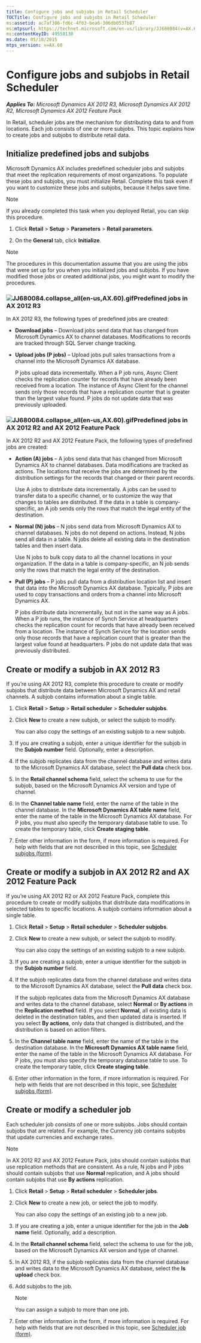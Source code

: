 ```yaml
---
title: Configure jobs and subjobs in Retail Scheduler
TOCTitle: Configure jobs and subjobs in Retail Scheduler
ms:assetid: ac7af386-fd6c-4f03-bea6-306db0537b87
ms:mtpsurl: https://technet.microsoft.com/en-us/library/JJ680084(v=AX.60)
ms:contentKeyID: 49558130
ms.date: 05/18/2015
mtps_version: v=AX.60
---
```


# Configure jobs and subjobs in Retail Scheduler 


_**Applies To:** Microsoft Dynamics AX 2012 R3, Microsoft Dynamics AX 2012 R2, Microsoft Dynamics AX 2012 Feature Pack_

In Retail, scheduler jobs are the mechanism for distributing data to and from locations. Each job consists of one or more subjobs. This topic explains how to create jobs and subjobs to distribute retail data.

## Initialize predefined jobs and subjobs

Microsoft Dynamics AX includes predefined scheduler jobs and subjobs that meet the replication requirements of most organizations. To populate these jobs and subjobs, you must initialize Retail. Complete this task even if you want to customize these jobs and subjobs, because it helps save time.


> [!NOTE]
> <P>If you already completed this task when you deployed Retail, you can skip this procedure.</P>



1.  Click **Retail** \> **Setup** \> **Parameters** \> **Retail parameters**.

2.  On the **General** tab, click **Initialize**.


> [!NOTE]
> <P>The procedures in this documentation assume that you are using the jobs that were set up for you when you initialized jobs and subjobs. If you have modified those jobs or created additional jobs, you might want to modify the procedures.</P>



### ![JJ680084.collapse\_all(en-us,AX.60).gif](images/Gg841655.collapse_all(en-us,AX.60).gif "JJ680084.collapse_all(en-us,AX.60).gif")Predefined jobs in AX 2012 R3

In AX 2012 R3, the following types of predefined jobs are created:

  - **Download jobs** – Download jobs send data that has changed from Microsoft Dynamics AX to channel databases. Modifications to records are tracked through SQL Server change tracking.

  - **Upload jobs (P jobs)** – Upload jobs pull sales transactions from a channel into the Microsoft Dynamics AX database.
    
    P jobs upload data incrementally. When a P job runs, Async Client checks the replication counter for records that have already been received from a location. The instance of Async Client for the channel sends only those records that have a replication counter that is greater than the largest value found. P jobs do not update data that was previously uploaded.

### ![JJ680084.collapse\_all(en-us,AX.60).gif](images/Gg841655.collapse_all(en-us,AX.60).gif "JJ680084.collapse_all(en-us,AX.60).gif")Predefined jobs in AX 2012 R2 and AX 2012 Feature Pack

In AX 2012 R2 and AX 2012 Feature Pack, the following types of predefined jobs are created:

  - **Action (A) jobs** – A jobs send data that has changed from Microsoft Dynamics AX to channel databases. Data modifications are tracked as actions. The locations that receive the jobs are determined by the distribution settings for the records that changed or their parent records.
    
    Use A jobs to distribute data incrementally. A jobs can be used to transfer data to a specific channel, or to customize the way that changes to tables are distributed. If the data in a table is company-specific, an A job sends only the rows that match the legal entity of the destination.

  - **Normal (N) jobs** – N jobs send data from Microsoft Dynamics AX to channel databases. N jobs do not depend on actions. Instead, N jobs send all data in a table. N jobs delete all existing data in the destination tables and then insert data.
    
    Use N jobs to bulk copy data to all the channel locations in your organization. If the data in a table is company-specific, an N job sends only the rows that match the legal entity of the destination.

  - **Pull (P) jobs** – P jobs pull data from a distribution location list and insert that data into the Microsoft Dynamics AX database. Typically, P jobs are used to copy transactions and orders from a channel into Microsoft Dynamics AX.
    
    P jobs distribute data incrementally, but not in the same way as A jobs. When a P job runs, the instance of Synch Service at headquarters checks the replication count for records that have already been received from a location. The instance of Synch Service for the location sends only those records that have a replication count that is greater than the largest value found at headquarters. P jobs do not update data that was previously distributed.

## Create or modify a subjob in AX 2012 R3

If you’re using AX 2012 R3, complete this procedure to create or modify subjobs that distribute data between Microsoft Dynamics AX and retail channels. A subjob contains information about a single table.

1.  Click **Retail** \> **Setup** \> **Retail scheduler** \> **Scheduler subjobs**.

2.  Click **New** to create a new subjob, or select the subjob to modify.
    
    You can also copy the settings of an existing subjob to a new subjob.

3.  If you are creating a subjob, enter a unique identifier for the subjob in the **Subjob number** field. Optionally, enter a description.

4.  If the subjob replicates data from the channel database and writes data to the Microsoft Dynamics AX database, select the **Pull data** check box.

5.  In the **Retail channel schema** field, select the schema to use for the subjob, based on the Microsoft Dynamics AX version and type of channel.

6.  In the **Channel table name** field, enter the name of the table in the channel database. In the **Microsoft Dynamics AX table name** field, enter the name of the table in the Microsoft Dynamics AX database. For P jobs, you must also specify the temporary database table to use. To create the temporary table, click **Create staging table**.

7.  Enter other information in the form, if more information is required. For help with fields that are not described in this topic, see [Scheduler subjobs (form)](https://technet.microsoft.com/en-us/library/hh597422\(v=ax.60\)).

## Create or modify a subjob in AX 2012 R2 and AX 2012 Feature Pack

If you’re using AX 2012 R2 or AX 2012 Feature Pack, complete this procedure to create or modify subjobs that distribute data modifications in selected tables to specific locations. A subjob contains information about a single table.

1.  Click **Retail** \> **Setup** \> **Retail scheduler** \> **Scheduler subjobs**.

2.  Click **New** to create a new subjob, or select the subjob to modify.
    
    You can also copy the settings of an existing subjob to a new subjob.

3.  If you are creating a subjob, enter a unique identifier for the subjob in the **Subjob number** field.

4.  If the subjob replicates data from the channel database and writes data to the Microsoft Dynamics AX database, select the **Pull data** check box.
    
    If the subjob replicates data from the Microsoft Dynamics AX database and writes data to the channel database, select **Normal** or **By actions** in the **Replication method** field. If you select **Normal**, all existing data is deleted in the destination tables, and then updated data is inserted. If you select **By actions**, only data that changed is distributed, and the distribution is based on action filters.

5.  In the **Channel table name** field, enter the name of the table in the destination database. In the **Microsoft Dynamics AX table name** field, enter the name of the table in the Microsoft Dynamics AX database. For P jobs, you must also specify the temporary database table to use. To create the temporary table, click **Create staging table**.

6.  Enter other information in the form, if more information is required. For help with fields that are not described in this topic, see [Scheduler subjobs (form)](https://technet.microsoft.com/en-us/library/hh597422\(v=ax.60\)).

## Create or modify a scheduler job

Each scheduler job consists of one or more subjobs. Jobs should contain subjobs that are related. For example, the Currency job contains subjobs that update currencies and exchange rates.


> [!NOTE]
> <P>In AX 2012 R2 and AX 2012 Feature Pack, jobs should contain subjobs that use replication methods that are consistent. As a rule, N jobs and P jobs should contain subjobs that use <STRONG>Normal</STRONG> replication, and A jobs should contain subjobs that use <STRONG>By actions</STRONG> replication.</P>



1.  Click **Retail** \> **Setup** \> **Retail scheduler** \> **Scheduler jobs**.

2.  Click **New** to create a new job, or select the job to modify.
    
    You can also copy the settings of an existing job to a new job.

3.  If you are creating a job, enter a unique identifier for the job in the **Job name** field. Optionally, add a description.

4.  In the **Retail channel schema** field, select the schema to use for the job, based on the Microsoft Dynamics AX version and type of channel.

5.  In AX 2012 R3, if the subjob replicates data from the channel database and writes data to the Microsoft Dynamics AX database, select the **Is upload** check box.

6.  Add subjobs to the job.
    

    > [!NOTE]
    > <P>You can assign a subjob to more than one job.</P>



7.  Enter other information in the form, if more information is required. For help with fields that are not described in this topic, see [Scheduler job (form)](https://technet.microsoft.com/en-us/library/hh672166\(v=ax.60\)).

  


